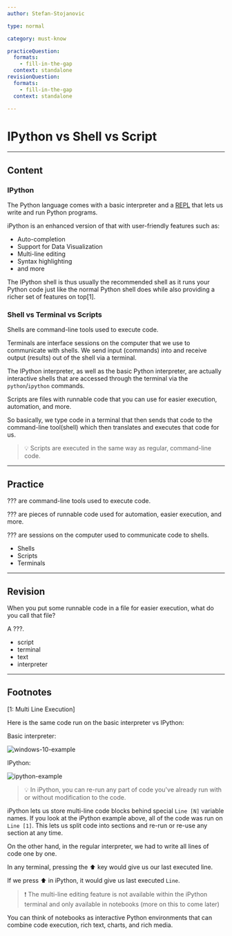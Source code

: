 ```yaml
---
author: Stefan-Stojanovic

type: normal

category: must-know

practiceQuestion:
  formats:
    - fill-in-the-gap
  context: standalone
revisionQuestion:
  formats:
    - fill-in-the-gap
  context: standalone

---
```


# IPython vs Shell vs Script

---
## Content

### IPython

The Python language comes with a basic interpreter and a [REPL](https://www.enki.com/glossary/general/repl) that lets us write and run Python programs.

iPython is an enhanced version of that with user-friendly features such as:
- Auto-completion
- Support for Data Visualization
- Multi-line editing
- Syntax highlighting
- and more

The IPython shell is thus usually the recommended shell as it runs your Python code just like the normal Python shell does while also providing a richer set of features on top[1].

### Shell vs Terminal vs Scripts

Shells are command-line tools used to execute code.

Terminals are interface sessions on the computer that we use to communicate with shells. We send input (commands) into and receive output (results) out of the shell via a terminal.

The IPython interpreter, as well as the basic Python interpreter, are actually interactive shells that are accessed through the terminal via the `python`/`ipython` commands.

Scripts are files with runnable code that you can use for easier execution, automation, and more. 

So basically, we type code in a terminal that then sends that code to the command-line tool(shell) which then translates and executes that code for us.

> 💡 Scripts are executed in the same way as regular, command-line code.


---
## Practice

??? are command-line tools used to execute code.

??? are pieces of runnable code used for automation, easier execution, and more.

??? are sessions on the computer used to communicate code to shells.

- Shells
- Scripts
- Terminals

---
## Revision

When you put some runnable code in a file for easier execution, what do you call that file?

A ???.

- script
- terminal
- text
- interpreter

---
## Footnotes
[1: Multi Line Execution]

Here is the same code run on the basic interpreter vs IPython:

Basic interpreter:

![windows-10-example](https://img.enkipro.com/cb342ec6c5fb4860fee889d907ee176b.png)

IPython:

![ipython-example](https://img.enkipro.com/02420b736677cad5a5d5d8bcaac54bf4.png)

> 💡 In iPython, you can re-run any part of code you've already run with or without modification to the code.


iPython lets us store multi-line code blocks behind special `Line [N]` variable names. If you look at the iPython example above, all of the code was run on `Line [1]`. This lets us split code into sections and re-run or re-use any section at any time.

On the other hand, in the regular interpreter, we had to write all lines of code one by one.

In any terminal, pressing the ⬆️ key would give us our last executed line.

If we press ⬆️ in iPython, it would give us last executed `Line`.

> ❗ The multi-line editing feature is not available within the iPython terminal and only available in notebooks (more on this to come later)

You can think of notebooks as interactive Python environments that can combine code execution, rich text, charts, and rich media. 

